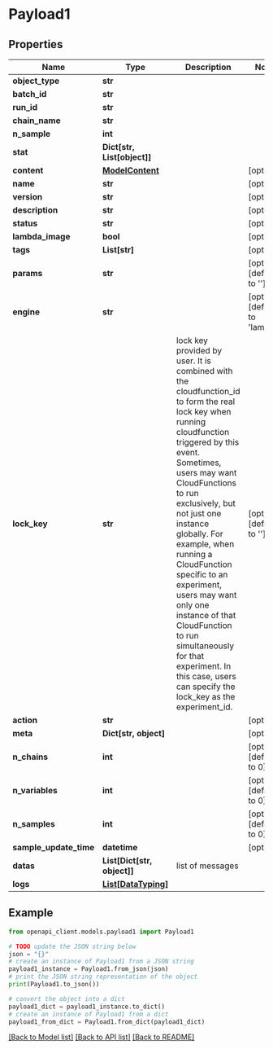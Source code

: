 # Payload1


## Properties

Name | Type | Description | Notes
------------ | ------------- | ------------- | -------------
**object_type** | **str** |  | 
**batch_id** | **str** |  | 
**run_id** | **str** |  | 
**chain_name** | **str** |  | 
**n_sample** | **int** |  | 
**stat** | **Dict[str, List[object]]** |  | 
**content** | [**ModelContent**](ModelContent.md) |  | [optional] 
**name** | **str** |  | [optional] 
**version** | **str** |  | [optional] 
**description** | **str** |  | [optional] 
**status** | **str** |  | [optional] 
**lambda_image** | **bool** |  | [optional] 
**tags** | **List[str]** |  | [optional] 
**params** | **str** |  | [optional] [default to '']
**engine** | **str** |  | [optional] [default to 'lambda']
**lock_key** | **str** | lock key provided by user. It is combined with the cloudfunction_id to form the real lock key when running cloudfunction triggered by this event.  Sometimes, users may want CloudFunctions to run exclusively, but not just one instance globally. For example, when running a CloudFunction specific to an experiment, users may want only one instance of that CloudFunction to run simultaneously for that experiment. In this case, users can specify the lock_key as the experiment_id. | [optional] [default to '']
**action** | **str** |  | [optional] 
**meta** | **Dict[str, object]** |  | [optional] 
**n_chains** | **int** |  | [optional] [default to 0]
**n_variables** | **int** |  | [optional] [default to 0]
**n_samples** | **int** |  | [optional] [default to 0]
**sample_update_time** | **datetime** |  | [optional] 
**datas** | **List[Dict[str, object]]** | list of messages | 
**logs** | [**List[DataTyping]**](DataTyping.md) |  | 

## Example

```python
from openapi_client.models.payload1 import Payload1

# TODO update the JSON string below
json = "{}"
# create an instance of Payload1 from a JSON string
payload1_instance = Payload1.from_json(json)
# print the JSON string representation of the object
print(Payload1.to_json())

# convert the object into a dict
payload1_dict = payload1_instance.to_dict()
# create an instance of Payload1 from a dict
payload1_from_dict = Payload1.from_dict(payload1_dict)
```
[[Back to Model list]](../README.md#documentation-for-models) [[Back to API list]](../README.md#documentation-for-api-endpoints) [[Back to README]](../README.md)


